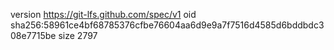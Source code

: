 version https://git-lfs.github.com/spec/v1
oid sha256:58961ce4bf68785376cfbe76604aa6d9e9a7f7516d4585d6bddbdc308e7715be
size 2797

